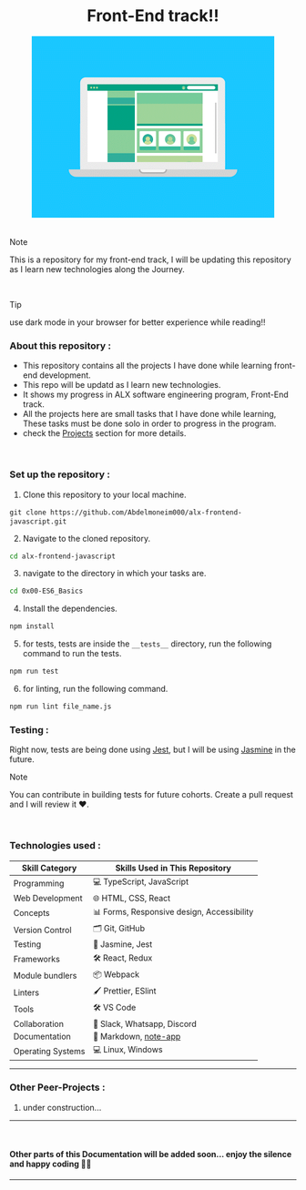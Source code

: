 <h1 align="center">Front-End track!!</h1>

<div align="center">
  <img alt="Pop-up Quiz gif" src="/assets/8.gif">
</div>

<br>

> [!NOTE]
> This is a repository for my front-end track, I will be updating this repository as I learn new technologies along the Journey.
<br>

> [!TIP]
> use dark mode in your browser for better experience while reading!!

<h3>About this repository :</h3>

- This repository contains all the projects I have done while learning front-end development.
- This repo will be updatd as I learn new technologies.
- It shows my progress in ALX software engineering program, Front-End track.
- All the projects here are small tasks that I have done while learning, These tasks must be done solo in order to progress in the program.
- check the [Projects](#projects) section for more details.

<br>
<h3>Set up the repository :</h3>

1. Clone this repository to your local machine.

  ```
  git clone https://github.com/Abdelmoneim000/alx-frontend-javascript.git
  ```
2. Navigate to the cloned repository.

  ```bash
  cd alx-frontend-javascript
  ```
3. navigate to the directory in which your tasks are.

  ```bash
  cd 0x00-ES6_Basics
  ```
4. Install the dependencies.

  ```bash
  npm install
  ```
5. for tests, tests are inside the `__tests__` directory, run the following command to run the tests.

  ```bash
  npm run test
  ```
6. for linting, run the following command.

  ```bash
  npm run lint file_name.js
  ```

<h3>Testing :</h3>
Right now, tests are being done using <a href="https://jestjs.io/">Jest</a>, but I will be using <a href="https://jasmine.github.io/">Jasmine</a> in the future.

<br>

> [!NOTE]
> You can contribute in building tests for future cohorts. Create a pull request and I will review it ❤️.

<br>
<h3>Technologies used :</h3>

<div align="center">
<table>
  <thead>
    <tr>
      <th>Skill Category</th>
      <th>Skills Used in This Repository</th>
    </tr>
  </thead>
  <tbody>
    <tr>
      <td>Programming</td>
      <td>💻 TypeScript, JavaScript</td>
    </tr>
    <tr>
      <td>Web Development</td>
      <td>🌐 HTML, CSS, React</td>
    </tr>
    <tr>
      <td>Concepts</td>
      <td>📊 Forms, Responsive design, Accessibility</td>
    </tr>
    <tr>
      <td>Version Control</td>
      <td>🗂️ Git, GitHub</td>
    </tr>
    <tr>
      <td>Testing</td>
      <td>🧪 Jasmine, Jest</td>
    </tr>
    <tr>
      <td>Frameworks</td>
      <td>🛠️ React, Redux</td>
    </tr>
    <tr>
      <td>Module bundlers</td>
      <td>📦 Webpack</td>
    </tr>
    <tr>
      <td>Linters</td>
      <td>🖌️ Prettier, ESlint</td>
    </tr>
    <tr>
      <td>Tools</td>
      <td>🛠️ VS Code</td>
    </tr>
    <tr>
      <td>Collaboration</td>
      <td>💬 Slack, Whatsapp, Discord</td>
    </tr>
    <tr>
      <td>Documentation</td>
      <td>📝 Markdown, <a href="https://github.com/Abdelmoneim000/note-app">note-app</a></td>
    </tr>
    <tr>
      <td>Operating Systems</td>
      <td>💻 Linux, Windows</td>
    </tr>
  </tbody>
</table>
</div>

---

### Other Peer-Projects :

1. under construction...

---
<br>

#### Other parts of this Documentation will be added soon... enjoy the silence and happy coding 🚀😄
---
